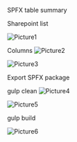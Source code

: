 SPFX table summary


Sharepoint list


![Picture1](https://github.com/user-attachments/assets/4cdc8bb5-41f7-466a-a6f5-ff15b942173c)

Columns
![Picture2](https://github.com/user-attachments/assets/e6576292-40ad-4570-8152-7326623bd18e)

![Picture3](https://github.com/user-attachments/assets/9dc8646c-308e-4d3c-b0a9-d01e392e95a7)


Export SPFX package

gulp clean
![Picture4](https://github.com/user-attachments/assets/29808f49-cf34-404f-9598-02ed85e77e8c)

![Picture5](https://github.com/user-attachments/assets/b38f1086-3b4a-4139-9bdb-e01dd6e4f963)


gulp build

![Picture6](https://github.com/user-attachments/assets/4ccdd2f0-3142-4f07-8ba3-b939f3e331ce)

